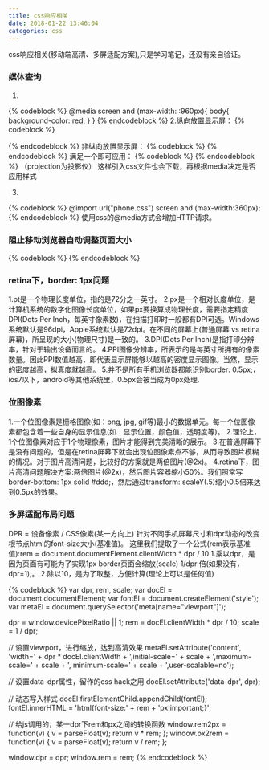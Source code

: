```yaml
---
title: css响应相关
date: 2018-01-22 13:46:04
categories: css
---
```


css响应相关(移动端高清、多屏适配方案),只是学习笔记，还没有亲自验证。

<!-- more -->
### 媒体查询
1.
{% codeblock %}
@media screen and (max-width: :960px){
	body{
		background-color: red;
	}
}
{% endcodeblock %}
2.纵向放置显示屏：
{% codeblock %}
<link rel="stylesheet" type="text/css" media="screen and (orientation: portrait)" href="screen-styles.css" />
{% endcodeblock %}
非纵向放置显示屏：
{% codeblock %}
<link rel="stylesheet" type="text/css" media="not screen and (orientation: portrait)" href="screen-styles.css" />
{% endcodeblock %}
满足一个即可应用：
{% codeblock %}
<link rel="stylesheet" type="text/css" media="screen and (orientation: portrait), projection" href="screen-styles.css" />
{% endcodeblock %}
（projection为投影仪）
这样引入css文件也会下载，再根据media决定是否应用样式

3.
{% codeblock %}
@import url("phone.css") screen and (max-width:360px);
{% endcodeblock %}
使用css的@media方式会增加HTTP请求。

### 阻止移动浏览器自动调整页面大小
{% codeblock %}
<meta name="viewport" content="initial-scale=1,width=device-width" >
{% endcodeblock %}

### retina下，border: 1px问题
1.pt是一个物理长度单位，指的是72分之一英寸。
2.px是一个相对长度单位，是计算机系统的数字化图像长度单位，如果px要换算成物理长度，需要指定精度DPI(Dots Per Inch，每英寸像素数)，在扫描打印时一般都有DPI可选。Windows系统默认是96dpi，Apple系统默认是72dpi。在不同的屏幕上(普通屏幕 vs retina屏幕)，所呈现的大小(物理尺寸)是一致的。
3.DPI(Dots Per Inch)是指打印分辨率，针对于输出设备而言的。
4.PPI图像分辨率，所表示的是每英寸所拥有的像素数量。因此PPI数值越高，即代表显示屏能够以越高的密度显示图像。当然，显示的密度越高，拟真度就越高。
5.并不是所有手机浏览器都能识别border: 0.5px;，ios7以下，android等其他系统里，0.5px会被当成为0px处理.

### 位图像素
1.一个位图像素是栅格图像(如：png, jpg, gif等)最小的数据单元。每一个位图像素都包含着一些自身的显示信息(如：显示位置，颜色值，透明度等)。
2.理论上，1个位图像素对应于1个物理像素，图片才能得到完美清晰的展示。
3.在普通屏幕下是没有问题的，但是在retina屏幕下就会出现位图像素点不够，从而导致图片模糊的情况。对于图片高清问题，比较好的方案就是两倍图片(@2x)。
4.retina下，图片高清问题解决方案:两倍图片(@2x)，然后图片容器缩小50%。我们照常写border-bottom: 1px solid #ddd;，然后通过transform: scaleY(.5)缩小0.5倍来达到0.5px的效果。

### 多屏适配布局问题
DPR = 设备像素 / CSS像素(某一方向上)
针对不同手机屏幕尺寸和dpr动态的改变根节点html的font-size大小(基准值)。
这里我们提取了一个公式(rem表示基准值):rem = document.documentElement.clientWidth * dpr / 10
1.乘以dpr，是因为页面有可能为了实现1px border页面会缩放(scale) 1/dpr 倍(如果没有，dpr=1),。
2.除以10，是为了取整，方便计算(理论上可以是任何值)

{% codeblock %}
var dpr, rem, scale;
var docEl = document.documentElement;
var fontEl = document.createElement('style');
var metaEl = document.querySelector('meta[name="viewport"]');

dpr = window.devicePixelRatio || 1;
rem = docEl.clientWidth * dpr / 10;
scale = 1 / dpr;


// 设置viewport，进行缩放，达到高清效果
metaEl.setAttribute('content', 'width=' + dpr * docEl.clientWidth + ',initial-scale=' + scale + ',maximum-scale=' + scale + ', minimum-scale=' + scale + ',user-scalable=no');

// 设置data-dpr属性，留作的css hack之用
docEl.setAttribute('data-dpr', dpr);

// 动态写入样式
docEl.firstElementChild.appendChild(fontEl);
fontEl.innerHTML = 'html{font-size:' + rem + 'px!important;}';

// 给js调用的，某一dpr下rem和px之间的转换函数
window.rem2px = function(v) {
    v = parseFloat(v);
    return v * rem;
};
window.px2rem = function(v) {
    v = parseFloat(v);
    return v / rem;
};

window.dpr = dpr;
window.rem = rem;
{% endcodeblock %}